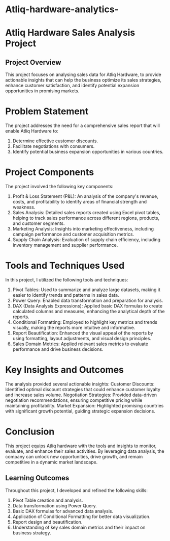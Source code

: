 # Atliq-hardware-analytics-
# Atliq Hardware Sales Analysis Project
## Project Overview
This project focuses on analysing sales data for Atliq Hardware, to provide actionable insights that can help the business optimize its sales strategies, enhance customer satisfaction, and identify potential expansion opportunities in promising markets.
# Problem Statement
The project addresses the need for a comprehensive sales report that will enable Atliq Hardware to:
1. Determine effective customer discounts.
2. Facilitate negotiations with consumers.
3. Identify potential business expansion opportunities in various countries.
# Project Components
The project involved the following key components:
1.	Profit & Loss Statement (P&L): An analysis of the company's revenue, costs, and profitability to identify areas of financial strength and weakness.
2.	Sales Analysis: Detailed sales reports created using Excel pivot tables, helping to track sales performance across different regions, products, and customer segments.
3.	Marketing Analysis: Insights into marketing effectiveness, including campaign performance and customer acquisition metrics.
4.	Supply Chain Analysis: Evaluation of supply chain efficiency, including inventory management and supplier performance.

# Tools and Techniques Used
In this project, I utilized the following tools and techniques:
1. Pivot Tables: Used to summarize and analyze large datasets, making it easier to identify trends and patterns in sales data.
2. Power Query: Enabled data transformation and preparation for analysis.
3. DAX (Data Analysis Expressions): Applied basic DAX formulas to create calculated columns and measures, enhancing the analytical depth of the reports.
4. Conditional Formatting: Employed to highlight key metrics and trends visually, making the reports more intuitive and informative.
5. Report Beautification: Enhanced the visual appeal of the reports by using formatting, layout adjustments, and visual design principles.
6. Sales Domain Metrics: Applied relevant sales metrics to evaluate performance and drive business decisions.

# Key Insights and Outcomes

The analysis provided several actionable insights:
 Customer Discounts: Identified optimal discount strategies that could enhance customer loyalty and increase sales volume.
 Negotiation Strategies: Provided data-driven negotiation recommendations, ensuring competitive pricing while maintaining profitability.
 Market Expansion: Highlighted promising countries with significant growth potential, guiding strategic expansion decisions.

# Conclusion
This project equips Atliq hardware with the tools and insights to monitor, evaluate, and enhance their sales activities. By leveraging data analysis, the company can unlock new opportunities, drive growth, and remain competitive in a dynamic market landscape.

## Learning Outcomes
Throughout this project, I developed and refined the following skills:
1.	Pivot Table creation and analysis.
2.	Data transformation using Power Query.
3.	Basic DAX formulas for advanced data analysis.
4.	Application of Conditional Formatting for better data visualization.
5.	Report design and beautification.
6.	Understanding of key sales domain metrics and their impact on business strategy.
